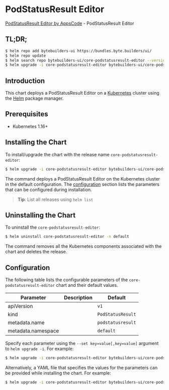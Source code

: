 # PodStatusResult Editor

[PodStatusResult Editor by AppsCode](https://byte.builders) - PodStatusResult Editor

## TL;DR;

```bash
$ helm repo add bytebuilders-ui https://bundles.byte.builders/ui/
$ helm repo update
$ helm search repo bytebuilders-ui/core-podstatusresult-editor --version=v0.3.1
$ helm upgrade -i core-podstatusresult-editor bytebuilders-ui/core-podstatusresult-editor -n default --create-namespace --version=v0.3.1
```

## Introduction

This chart deploys a PodStatusResult Editor on a [Kubernetes](http://kubernetes.io) cluster using the [Helm](https://helm.sh) package manager.

## Prerequisites

- Kubernetes 1.16+

## Installing the Chart

To install/upgrade the chart with the release name `core-podstatusresult-editor`:

```bash
$ helm upgrade -i core-podstatusresult-editor bytebuilders-ui/core-podstatusresult-editor -n default --create-namespace --version=v0.3.1
```

The command deploys a PodStatusResult Editor on the Kubernetes cluster in the default configuration. The [configuration](#configuration) section lists the parameters that can be configured during installation.

> **Tip**: List all releases using `helm list`

## Uninstalling the Chart

To uninstall the `core-podstatusresult-editor`:

```bash
$ helm uninstall core-podstatusresult-editor -n default
```

The command removes all the Kubernetes components associated with the chart and deletes the release.

## Configuration

The following table lists the configurable parameters of the `core-podstatusresult-editor` chart and their default values.

|     Parameter      | Description |           Default            |
|--------------------|-------------|------------------------------|
| apiVersion         |             | <code>v1</code>              |
| kind               |             | <code>PodStatusResult</code> |
| metadata.name      |             | <code>podstatusresult</code> |
| metadata.namespace |             | <code>default</code>         |


Specify each parameter using the `--set key=value[,key=value]` argument to `helm upgrade -i`. For example:

```bash
$ helm upgrade -i core-podstatusresult-editor bytebuilders-ui/core-podstatusresult-editor -n default --create-namespace --version=v0.3.1 --set apiVersion=v1
```

Alternatively, a YAML file that specifies the values for the parameters can be provided while
installing the chart. For example:

```bash
$ helm upgrade -i core-podstatusresult-editor bytebuilders-ui/core-podstatusresult-editor -n default --create-namespace --version=v0.3.1 --values values.yaml
```
